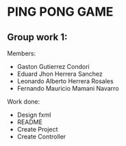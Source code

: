 # PING PONG GAME

## Group work 1:
Members:
- Gaston Gutierrez Condori
- Eduard Jhon Herrera Sanchez
- Leonardo Alberto Herrera Rosales
- Fernando Mauricio Mamani Navarro

Work done:
- Design fxml 
- README 
- Create Project 
- Create Controller
